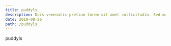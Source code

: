 ```yaml
---
title: puddyls
description: Duis venenatis pretium lorem sit amet sollicitudin. Sed malesuada, nunc imperdiet
date: 2019-08-26
path: /puddyls
---
```


puddyls
